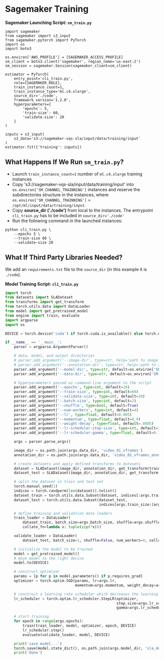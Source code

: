 # Sagemaker Training


**Sagemaker Launching Script: `sm_train.py`**

```
import sagemaker
from sagemaker import s3_input
from sagemaker.pytorch import PyTorch
import os
import boto3

os.environ['AWS_PROFILE'] = [SAGEMAKER_ACCESS_PROFILE]
sm_client = boto3.client('sagemaker', region_name='us-east-2')
sm_session = sagemaker.Session(sagemaker_client=sm_client)

estimator = PyTorch(
    entry_point='cli_train.py',
    role=[SAGEMAKER_ROLE],
    train_instance_count=1,
    train_instance_type='ml.c4.xlarge',
    source_dir='./code',
    framework_version='1.2.0',
    hyperparameters={
        'epochs': 5,
        'train-size': 60,
        'validate-size': 20
    }
)

inputs = s3_input(
    s3_data='s3://sagemaker-vqs-sla/input/data/training/input'
)
estimator.fit({'training': inputs})
```

## What Happens If We Run `sm_train.py`?

* Launch `train_instance_count=1` number of `ml.c4.xlarge` training instances 
* Copy 's3://sagemaker-vqs-sla/input/data/training/input' into `os.environ['SM_CHANNEL_TRAINNING']` instances and reserve the subdirectories structure in the instances, where `os.environ['SM_CHANNEL_TRAINNING']` = `/opt/ml/input/data/training/input`.
* Copy **source_dir ('./code')** from local to the instances. The entrypoint `cli_train.py` has to be included in `source_dir='./code'`
* Run the following command in the launched instances:

```
python cli_train.py \
    --epochs 5 \
    --train-size 60 \
    --validate-size 20
```

## What If Third Party Libraries Needed?

We add an `requirements.txt` file to the `source_dir` (in this example it is `./code`).

**Model Training Script: `cli_train.py`**

```python
import torch
from datasets import SLADataset
from transforms import get_transform
from torch.utils.data import DataLoader
from model import get_pretrained_model
from engine import train, evaluate
import argparse
import os

DEVICE = torch.device('cuda') if torch.cuda.is_available() else torch.device('cpu')

if __name__ == '__main__':
    parser = argparse.ArgumentParser()

    # data, model, and output directories
    # parser.add_argument('--image-dir', type=str, help='path to image files')
    # parser.add_argument('--annotation-dir', type=str, help='path to annotation files')
    parser.add_argument('--model-dir', type=str, default=os.environ['SM_MODEL_DIR'])
    parser.add_argument('--data-dir', type=str, default=os.environ['SM_CHANNEL_TRAINING'])

    # hyperparameters passed as command-line argument to the script
    parser.add_argument('--epochs', type=int, default=10)
    parser.add_argument('--train-size', type=int, default=60)
    parser.add_argument('--validate-size', type=int, default=20)
    parser.add_argument('--batch-size', type=int, default=2)
    parser.add_argument('--shuffle', type=bool, default=True)
    parser.add_argument('--num-workers', type=int, default=4)
    parser.add_argument('--lr', type=float, default=0.005)
    parser.add_argument('--momentum', type=float, default=0.9)
    parser.add_argument('--weight-decay', type=float, default=.0005)
    parser.add_argument('--lr-scheduler-step-size', type=int, default=3)
    parser.add_argument('--lr-scheduler-gamma', type=float, default=0.1)

    args = parser.parse_args()

    image_dir = os.path.join(args.data_dir, 'video_01_vframes')
    annotation_dir = os.path.join(args.data_dir, 'video_01_vframes_annotations')

    # create datasets and apply defined transforms to datasets
    dataset = SLADataset(image_dir, annotation_dir, get_transform(train=True))
    dataset_test = SLADataset(image_dir, annotation_dir, get_transform(train=False))

    # split the dataset in train and test set
    torch.manual_seed(1)
    indices = torch.randperm(len(dataset)).tolist()
    dataset_train = torch.utils.data.Subset(dataset, indices[:args.train_size])
    dataset_test = torch.utils.data.Subset(dataset_test,
                                           indices[args.train_size:(args.train_size + args.validate_size)])

    # define training and validation data loaders
    train_loader = DataLoader(
        dataset_train, batch_size=args.batch_size, shuffle=args.shuffle, num_workers=args.num_workers,
        collate_fn=lambda x: tuple(zip(*x)))

    validate_loader = DataLoader(
        dataset_test, batch_size=1, shuffle=False, num_workers=4, collate_fn=lambda x: tuple(zip(*x)))

    # initialize the model to be trained
    model = get_pretrained_model()
    # move model to the right device
    model.to(DEVICE)

    # construct optimizer
    params = [p for p in model.parameters() if p.requires_grad]
    optimizer = torch.optim.SGD(params, lr=args.lr,
                                momentum=args.momentum, weight_decay=args.weight_decay)

    # construct a learning rate scheduler which decreases the learning rate by 10x every 3 epochs
    lr_scheduler = torch.optim.lr_scheduler.StepLR(optimizer,
                                                   step_size=args.lr_scheduler_step_size,
                                                   gamma=args.lr_scheduler_gamma)

    # start training
    for epoch in range(args.epochs):
        train(train_loader, model, optimizer, epoch, DEVICE)
        lr_scheduler.step()
        evaluate(validate_loader, model, DEVICE)

    print('save model...')
    torch.save(model.state_dict(), os.path.join(args.model_dir, 'sla_detect_model.pth'))
    print('Done')
```
